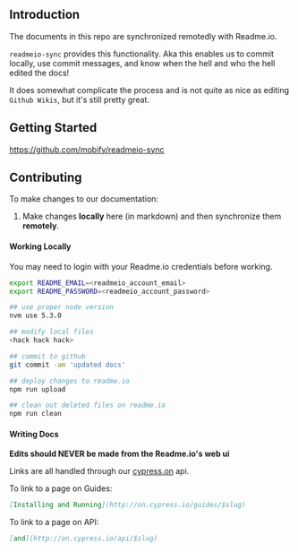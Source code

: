 ## Introduction

The documents in this repo are synchronized remotedly with Readme.io.

`readmeio-sync` provides this functionality. Aka this enables us to commit locally, use commit messages, and know when the hell and who the hell edited the docs!

It does somewhat complicate the process and is not quite as nice as editing `Github Wikis`, but it's still pretty great.

## Getting Started

https://github.com/mobify/readmeio-sync

## Contributing

To make changes to our documentation:

1. Make changes **locally** here (in markdown) and then synchronize them **remotely**.

#### Working Locally

You may need to login with your Readme.io credentials before working.

```bash
export README_EMAIL=<readmeio_account_email>
export README_PASSWORD=<readmeio_account_password>
```

```bash
## use proper node version
nvm use 5.3.0

## modify local files
<hack hack hack>

## commit to github
git commit -am 'updated docs'

## deploy changes to readme.io
npm run upload

## clean out deleted files on readme.io
npm run clean
```

#### Writing Docs

**Edits should NEVER be made from the Readme.io's web ui**

Links are all handled through our [cypress.on](https://github.com/cypress-io/cypress-on) api.

To link to a page on Guides:
```md
[Installing and Running](http://on.cypress.io/guides/$slug)
```

To link to a page on API:
```md
[and](http://on.cypress.io/api/$slug)
```